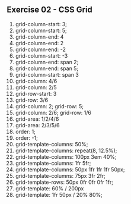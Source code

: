 ## Exercise 02 - CSS Grid

1. grid-column-start: 3;
2. grid-column-start: 5;
3. grid-column-end: 4
4. grid-column-end: 2
5. grid-column-end: -2
6. grid-column-start: -3
7. grid-column-end: span 2;
8. grid-column-end: span 5;
9. grid-column-start: span 3
10. grid-column: 4/6
11. grid-column: 2/5
12. grid-row-start: 3
13. grid-row: 3/6
14. grid-column: 2; grid-row: 5;
15. grid-column: 2/6; grid-row: 1/6
16. grid-area: 1/2/4/6
17. grid-area: 2/3/5/6
18. order: 1;
19. order: -1;
20. grid-template-columns: 50%;
21. grid-template-columns: repeat(8, 12.5%);
22. grid-template-columns: 100px 3em 40%;
23. grid-template-columns: 1fr 5fr;
24. grid-template-columns: 50px 1fr 1fr 1fr 50px;
25. grid-template-columns: 75px 3fr 2fr;
26. grid-template-rows: 50px 0fr 0fr 0fr 1fr;
27. grid-template: 60% / 200px
28. grid-template: 1fr 50px / 20% 80%;
